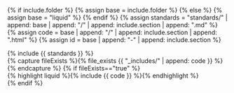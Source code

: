 {% if include.folder %}
  {% assign base = include.folder %}
{% else %}
  {% assign base = "liquid" %}
{% endif %}
{% assign standards = "standards/" | append: base | append: "/" | append: include.section | append: ".md" %}
{% assign code = base | append: "/" | append: include.section | append: ".html" %}
{% assign id = base | append: "-" | append: include.section %}

<div class="section" id="{{ id }}">
<div class="col">
{% include {{ standards }} %}
</div>
{% capture fileExists %}{% file_exists {{ "_includes/" | append: code }} %}{% endcapture %}
{% if fileExists=="true" %}
  <div class="col">
  {% highlight liquid %}{% include {{ code }} %}{% endhighlight %}
  </div>
{% endif %}
</div>